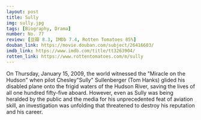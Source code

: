 ```yaml
---
layout: post 
title: Sully
img: sully.jpg
tags: [Biography, Drama]
number: No. 77
review: [豆瓣 8.3, IMDb 7.4, Rotten Tomatoes 85%]
douban_link: https://movie.douban.com/subject/26416603/
imdb_link: https://www.imdb.com/title/tt3263904/
rotten_link: https://www.rottentomatoes.com/m/sully
---
```


On Thursday, January 15, 2009, the world witnessed the "Miracle on the Hudson" when pilot Chesley"Sully" Sullenberger (Tom Hanks) glided his disabled plane onto the frigid waters of the Hudson River, saving the lives of all one hundred fifty-five aboard. However, even as Sully was being heralded by the public and the media for his unprecedented feat of aviation skill, an investigation was unfolding that threatened to destroy his reputation and his career.